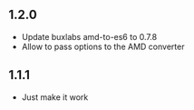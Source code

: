 ## 1.2.0

* Update buxlabs amd-to-es6 to 0.7.8
* Allow to pass options to the AMD converter

## 1.1.1

* Just make it work
